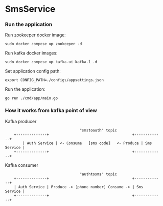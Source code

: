 # SmsService

### Run the application

Run zookeeper docker image:
```
sudo docker compose up zookeeper -d
```

Run kafka docker images:
```
sudo docker compose up kafka-ui kafka-1 -d
```

Set application config path:
```
export CONFIG_PATH=./configs/appsettings.json
```

Run the application:
```
go run ./cmd/app/main.go
```

### How it works from kafka point of view

Kafka producer
```
                                  "smstoauth" topic
	+--------------+                                      +-------------+
        | Auth Service | <- Consume   [sms code]   <- Produce | Sms Service |
	+--------------+                                      +-------------+
```

Kafka consumer
```
                                  "authtosms" topic
	+--------------+                                      +-------------+
	| Auth Service | Produce -> [phone number] Consume -> | Sms Service |
	+--------------+                                      +-------------+
```
